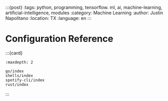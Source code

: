 :::{post}
:tags: python, programming, tensorflow. ml, ai, machine-learning, artificial-intelligence, modules
:category: Machine Learning
:author: Justin Napolitano
:location: TX
:language: en
:::



# Configuration Reference






:::{card}

```{toctree}
:maxdepth: 2

go/index
shells/index
spotify-cli/index
rust/index
```

:::
